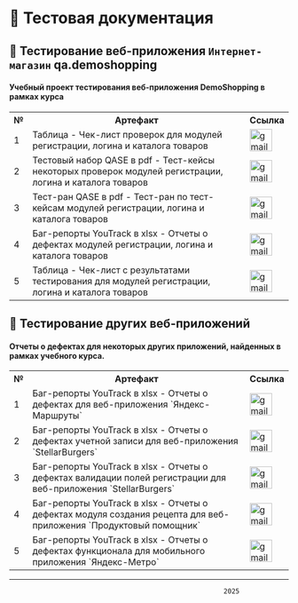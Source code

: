 # 💼 Тестовая документация

## 👾 Тестирование веб-приложения `Интернет-магазин` qa.demoshopping
#### Учебный проект тестирования веб-приложения **DemoShopping** в рамках курса
<table>
      <tr>
        <th>№</th>
        <th>Артефакт</th>
        <th>Ссылка</th>
      </tr>
      <tr>
        <td>1</td>
        <td>Таблица - Чек-лист проверок для модулей регистрации, логина и каталога товаров</td>
        <td><a href= "https://docs.google.com/spreadsheets/d/1mXZxTQBOqMj2sjD-dfsa1Y07XuijLwZzCLbpX0X72Do/edit?usp=sharing"><img title="publiclink" src="https://img.icons8.com/?size=100&id=80410&format=png&color=000000" width="40" height="40" alt="gmail"/></a></td>
      </tr>
      <tr>
        <td>2</td>
        <td>Тестовый набор QASE в pdf - Тест-кейсы некоторых проверок модулей регистрации, логина и каталога товаров</td>
        <td><a href= "G9-2024-12-19_QASE_Test-suite.pdf"><img title="publiclink" src="https://img.icons8.com/?size=100&id=80410&format=png&color=000000" width="40" height="40" alt="gmail"/></a></td>
      </tr>
      <tr>
        <td>3</td>
        <td>Тест-ран QASE в pdf - Тест-ран по тест-кейсам модулей регистрации, логина и каталога товаров</td>
        <td><a href= "G9-Express+run+2024_12_22.pdf"><img title="publiclink" src="https://img.icons8.com/?size=100&id=80410&format=png&color=000000" width="40" height="40" alt="gmail"/></a></td>
      </tr>
      <tr>
        <td>4</td>
        <td>Баг-репорты YouTrack в xlsx - Отчеты о дефектах модулей регистрации, логина и каталога товаров</td>
        <td><a href= "https://github.com/Morrhat/docs/blob/main/Tasks_Youtrack_1.xlsx"><img title="publiclink" src="https://img.icons8.com/?size=100&id=80410&format=png&color=000000" width="40" height="40" alt="gmail"/></a></td>
      </tr>
      <tr>
        <td>5</td>
        <td>Таблица - Чек-лист с результатами тестирования для модулей регистрации, логина и каталога товаров</td>
        <td><a href= "https://docs.google.com/spreadsheets/d/1HDCs2CgYsczblyvluXCzT9CC9OO-gKy-fb97htLkhFQ/edit?usp=sharing"><img title="publiclink" src="https://img.icons8.com/?size=100&id=80410&format=png&color=000000" width="40" height="40" alt="gmail"/></a></td>
      </tr>
</table>


## 👾 Тестирование других веб-приложений

#### Отчеты о дефектах для некоторых других приложений, найденных в рамках учебного курса.

<table>
      <tr>
        <th>№</th>
        <th>Артефакт</th>
        <th>Ссылка</th>
      </tr>
      <tr>
        <td>1</td>
        <td>Баг-репорты YouTrack в xlsx - Отчеты о дефектах для веб-приложения `Яндекс-Маршруты`</td>
        <td><a href= "https://docs.google.com/spreadsheets/d/1NV349DgUBHyHSeI_b142wxImVdaNNH3Qm67hP68iyuI/edit?usp=sharing"><img title="publiclink" src="https://img.icons8.com/?size=100&id=80410&format=png&color=000000" width="40" height="40" alt="gmail"/></a></td>
      </tr>
      <tr>
        <td>2</td>
        <td>Баг-репорты YouTrack в xlsx - Отчеты о дефектах учетной записи для веб-приложения `StellarBurgers`</td>
        <td><a href= "https://docs.google.com/spreadsheets/d/1jPeE3lXbfaa-Ei9tJ9UO46v9G7rhpFBsIIJ4sNqjmRU/edit?usp=sharing"><img title="publiclink" src="https://img.icons8.com/?size=100&id=80410&format=png&color=000000" width="40" height="40" alt="gmail"/></a></td>
      </tr>
      <tr>
        <td>3</td>
        <td>Баг-репорты YouTrack в xlsx - Отчеты о дефектах валидации полей регистрации для веб-приложения `StellarBurgers`</td>
        <td><a href= "https://docs.google.com/spreadsheets/d/112jREhO-8mZcvya2kcb7FH_116xa6ovLGtgAxPyHVEk/edit?usp=sharing"><img title="publiclink" src="https://img.icons8.com/?size=100&id=80410&format=png&color=000000" width="40" height="40" alt="gmail"/></a></td>
      </tr>
      <tr>
        <td>4</td>
        <td>Баг-репорты YouTrack в xlsx - Отчеты о дефектах модуля создания рецепта для веб-приложения `Продуктовый помощник`</td>
        <td><a href= "https://docs.google.com/spreadsheets/d/1OO30uJ3jPkSS6jOKTMhXvFDKZeVgosLT0k3KHRn4YBE/edit?usp=sharing"><img title="publiclink" src="https://img.icons8.com/?size=100&id=80410&format=png&color=000000" width="40" height="40" alt="gmail"/></a></td>
      </tr>
      <tr>
        <td>5</td>
        <td>Баг-репорты YouTrack в xlsx - Отчеты о дефектах функционала для мобильного приложения `Яндекс-Метро`</td>
        <td><a href= "https://docs.google.com/spreadsheets/d/1WKcjNSleqO4Mqu2W6BlzrzPnb-FOa5aNw7dOiwRFf40/edit?usp=sharing"><img title="publiclink" src="https://img.icons8.com/?size=100&id=80410&format=png&color=000000" width="40" height="40" alt="gmail"/></a></td>
      </tr>
</table>


---
                                                          2025



